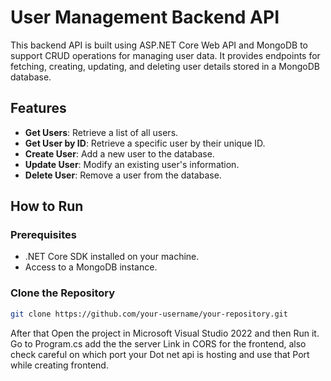 # User Management Backend API

This backend API is built using ASP.NET Core Web API and MongoDB to support CRUD operations for managing user data. It provides endpoints for fetching, creating, updating, and deleting user details stored in a MongoDB database.

## Features

- **Get Users**: Retrieve a list of all users.
- **Get User by ID**: Retrieve a specific user by their unique ID.
- **Create User**: Add a new user to the database.
- **Update User**: Modify an existing user's information.
- **Delete User**: Remove a user from the database.

## How to Run

### Prerequisites

- .NET Core SDK installed on your machine.
- Access to a MongoDB instance.

### Clone the Repository

```bash
git clone https://github.com/your-username/your-repository.git
```

After that Open the project in Microsoft Visual Studio 2022 and then Run it.
Go to Program.cs add the the server Link in CORS for the frontend, also check careful on which port your Dot net api is hosting and use that Port while creating frontend.
